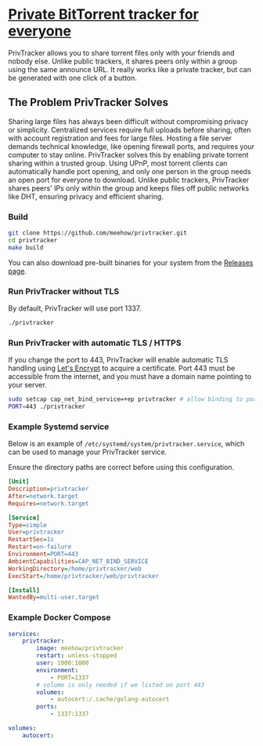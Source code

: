 # [Private BitTorrent tracker for everyone](https://privtracker.com/)

PrivTracker allows you to share torrent files only with your friends and nobody else.
Unlike public trackers, it shares peers only within a group using the same announce URL.
It really works like a private tracker, but can be generated with one click of a button.

## The Problem PrivTracker Solves

Sharing large files has always been difficult without compromising privacy or simplicity.
Centralized services require full uploads before sharing, often with account registration and fees for large files.
Hosting a file server demands technical knowledge, like opening firewall ports, and requires your computer to stay online.
PrivTracker solves this by enabling private torrent sharing within a trusted group.
Using UPnP, most torrent clients can automatically handle port opening, and only one person in the group needs an open port for everyone to download.
Unlike public trackers, PrivTracker shares peers' IPs only within the group and keeps files off public networks like DHT, ensuring privacy and efficient sharing.

### Build
```bash
git clone https://github.com/meehow/privtracker.git
cd privtracker
make build
```

You can also download pre-built binaries for your system from the [Releases page](https://github.com/meehow/privtracker/releases).

### Run PrivTracker without TLS

By default, PrivTracker will use port 1337.

```bash
./privtracker
```

### Run PrivTracker with automatic TLS / HTTPS

If you change the port to 443, PrivTracker will enable automatic TLS handling using [Let's Encrypt](https://letsencrypt.org/) to acquire a certificate.
Port 443 must be accessible from the internet, and you must have a domain name pointing to your server.

```bash
sudo setcap cap_net_bind_service=+ep privtracker # allow binding to ports below 1024
PORT=443 ./privtracker
```

### Example Systemd service

Below is an example of `/etc/systemd/system/privtracker.service`, which can be used to manage your PrivTracker service.

Ensure the directory paths are correct before using this configuration.

```ini
[Unit]
Description=privtracker
After=network.target
Requires=network.target

[Service]
Type=simple
User=privtracker
RestartSec=1s
Restart=on-failure
Environment=PORT=443
AmbientCapabilities=CAP_NET_BIND_SERVICE
WorkingDirectory=/home/privtracker/web
ExecStart=/home/privtracker/web/privtracker

[Install]
WantedBy=multi-user.target
```

### Example Docker Compose

```yaml
services:
    privtracker:
        image: meehow/privtracker
        restart: unless-stopped
        user: 1000:1000
        environment:
            - PORT=1337
        # volume is only needed if we listed on port 443
        volumes:
            - autocert:/.cache/golang-autocert
        ports:
            - 1337:1337

volumes:
    autocert:
```
